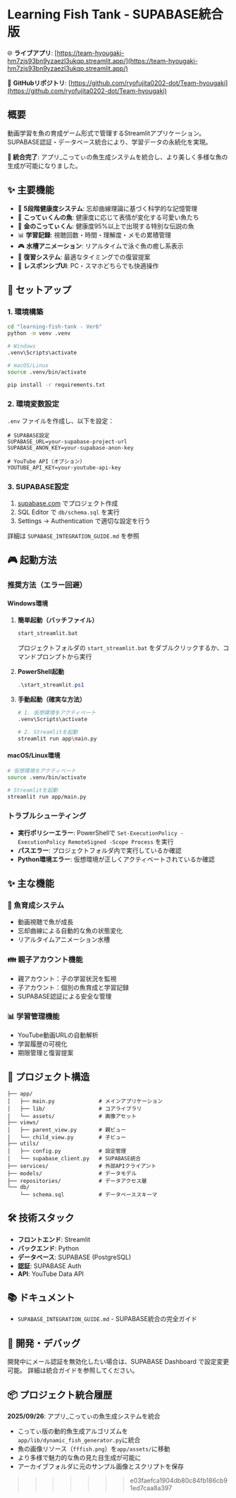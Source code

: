 # Learning Fish Tank - SUPABASE統合版

<!-- 🌐 **ライブアプリ**: [https://team-hyougaki.streamlit.app/](https://team-hyougaki.streamlit.app/) -->
🌐 **ライブアプリ**: [https://team-hyougaki-hm7zjs93bn9yzaezl3ukqp.streamlit.app/](https://team-hyougaki-hm7zjs93bn9yzaezl3ukqp.streamlit.app/)

📂 **GitHubリポジトリ**: [https://github.com/ryofujita0202-dot/Team-hyougaki](https://github.com/ryofujita0202-dot/Team-hyougaki)

## 概要
動画学習を魚の育成ゲーム形式で管理するStreamlitアプリケーション。
SUPABASE認証・データベース統合により、学習データの永続化を実現。

**🐠 統合完了**: アプリ_こってぃの魚生成システムを統合し、より美しく多様な魚の生成が可能になりました。

## ✨ 主要機能

- 🎯 **5段階健康度システム**: 忘却曲線理論に基づく科学的な記憶管理
- 🐠 **こってぃくんの魚**: 健康度に応じて表情が変化する可愛い魚たち
- 👑 **金のこってぃくん**: 健康度95%以上で出現する特別な伝説の魚
- 📊 **学習記録**: 視聴回数・時間・理解度・メモの累積管理
- 🎮 **水槽アニメーション**: リアルタイムで泳ぐ魚の癒し系表示
- 🔄 **復習システム**: 最適なタイミングでの復習提案
- 📱 **レスポンシブUI**: PC・スマホどちらでも快適操作

## 🚀 セットアップ

### 1. 環境構築
```bash
cd "learning-fish-tank - Ver6"
python -m venv .venv

# Windows
.venv\Scripts\activate

# macOS/Linux  
source .venv/bin/activate

pip install -r requirements.txt
```

### 2. 環境変数設定
`.env` ファイルを作成し、以下を設定：
```env
# SUPABASE設定
SUPABASE_URL=your-supabase-project-url
SUPABASE_ANON_KEY=your-supabase-anon-key

# YouTube API（オプション）
YOUTUBE_API_KEY=your-youtube-api-key
```

### 3. SUPABASE設定
1. [supabase.com](https://supabase.com) でプロジェクト作成
2. SQL Editor で `db/schema.sql` を実行
3. Settings → Authentication で適切な設定を行う

詳細は `SUPABASE_INTEGRATION_GUIDE.md` を参照

## 🎮 起動方法

### 推奨方法（エラー回避）

#### Windows環境
1. **簡単起動（バッチファイル）**
   ```bash
   start_streamlit.bat
   ```
   プロジェクトフォルダの `start_streamlit.bat` をダブルクリックするか、コマンドプロンプトから実行

2. **PowerShell起動**
   ```powershell
   .\start_streamlit.ps1
   ```
   
3. **手動起動（確実な方法）**
   ```bash
   # 1. 仮想環境をアクティベート
   .venv\Scripts\activate
   
   # 2. Streamlitを起動
   streamlit run app\main.py
   ```

#### macOS/Linux環境
```bash
# 仮想環境をアクティベート
source .venv/bin/activate

# Streamlitを起動
streamlit run app/main.py
```

### トラブルシューティング
- **実行ポリシーエラー**: PowerShellで `Set-ExecutionPolicy -ExecutionPolicy RemoteSigned -Scope Process` を実行
- **パスエラー**: プロジェクトフォルダ内で実行しているか確認
- **Python環境エラー**: 仮想環境が正しくアクティベートされているか確認

## ✨ 主な機能

### 🐠 魚育成システム
- 動画視聴で魚が成長
- 忘却曲線による自動的な魚の状態変化
- リアルタイムアニメーション水槽

### 👪 親子アカウント機能
- 親アカウント：子の学習状況を監視
- 子アカウント：個別の魚育成と学習記録
- SUPABASE認証による安全な管理

### 📊 学習管理機能
- YouTube動画URLの自動解析
- 学習履歴の可視化
- 期限管理と復習提案

## 📁 プロジェクト構造
```
├── app/
│   ├── main.py              # メインアプリケーション
│   ├── lib/                 # コアライブラリ
│   └── assets/              # 画像アセット
├── views/
│   ├── parent_view.py       # 親ビュー
│   └── child_view.py        # 子ビュー
├── utils/
│   ├── config.py            # 設定管理
│   └── supabase_client.py   # SUPABASE統合
├── services/                # 外部APIクライアント
├── models/                  # データモデル
├── repositories/            # データアクセス層
└── db/
    └── schema.sql           # データベーススキーマ
```

## 🛠️ 技術スタック
- **フロントエンド**: Streamlit
- **バックエンド**: Python
- **データベース**: SUPABASE (PostgreSQL)
- **認証**: SUPABASE Auth
- **API**: YouTube Data API

## 📚 ドキュメント
- `SUPABASE_INTEGRATION_GUIDE.md` - SUPABASE統合の完全ガイド

## 🔧 開発・デバッグ
開発中にメール認証を無効化したい場合は、SUPABASE Dashboard で設定変更可能。
詳細は統合ガイドを参照してください。

## 📦 プロジェクト統合履歴
**2025/09/26**: アプリ_こってぃの魚生成システムを統合
- こってぃ版の動的魚生成アルゴリズムを`app/lib/dynamic_fish_generator.py`に統合
- 魚の画像リソース（`fffish.png`）を`app/assets/`に移動
- より多様で魅力的な魚の見た目生成が可能に
- アーカイブフォルダに元のサンプル画像とスクリプトを保存
>>>>>>> e03faefca1904db80c84fb186cb91ed7caa8a397
